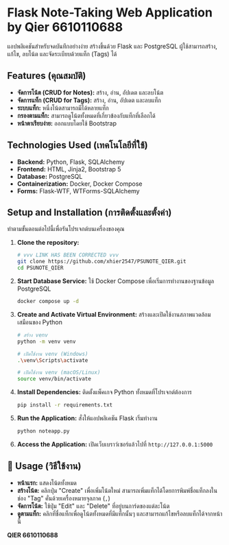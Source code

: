 # Flask Note-Taking Web Application by Qier 6610110688

แอปพลิเคชันสำหรับจดบันทึกอย่างง่าย สร้างขึ้นด้วย Flask และ PostgreSQL ผู้ใช้สามารถสร้าง, แก้ไข, ลบโน้ต และจัดระเบียบด้วยแท็ก (Tags) ได้

## Features (คุณสมบัติ)

* **จัดการโน้ต (CRUD for Notes):** สร้าง, อ่าน, อัปเดต และลบโน้ต
* **จัดการแท็ก (CRUD for Tags):** สร้าง, อ่าน, อัปเดต และลบแท็ก
* **ระบบแท็ก:** หนึ่งโน้ตสามารถมีได้หลายแท็ก
* **กรองตามแท็ก:** สามารถดูโน้ตทั้งหมดที่เกี่ยวข้องกับแท็กที่เลือกได้
* **หน้าตาเรียบง่าย:** ออกแบบโดยใช้ Bootstrap

## Technologies Used (เทคโนโลยีที่ใช้)

* **Backend:** Python, Flask, SQLAlchemy
* **Frontend:** HTML, Jinja2, Bootstrap 5
* **Database:** PostgreSQL
* **Containerization:** Docker, Docker Compose
* **Forms:** Flask-WTF, WTForms-SQLAlchemy

## Setup and Installation (การติดตั้งและตั้งค่า)

ทำตามขั้นตอนต่อไปนี้เพื่อรันโปรเจกต์บนเครื่องของคุณ

1.  **Clone the repository:**
    ```bash
    # vvv LINK HAS BEEN CORRECTED vvv
    git clone https://github.com/xhier2547/PSUNOTE_QIER.git
    cd PSUNOTE_QIER
    ```

2.  **Start Database Service:**
    ใช้ Docker Compose เพื่อเริ่มการทำงานของฐานข้อมูล PostgreSQL
    ```bash
    docker compose up -d
    ```

3.  **Create and Activate Virtual Environment:**
    สร้างและเปิดใช้งานสภาพแวดล้อมเสมือนของ Python
    ```bash
    # สร้าง venv
    python -m venv venv

    # เปิดใช้งาน venv (Windows)
    .\venv\Scripts\activate

    # เปิดใช้งาน venv (macOS/Linux)
    source venv/bin/activate
    ```

4.  **Install Dependencies:**
    ติดตั้งแพ็คเกจ Python ทั้งหมดที่โปรเจกต์ต้องการ
    ```bash
    pip install -r requirements.txt
    ```

5.  **Run the Application:**
    สั่งให้แอปพลิเคชัน Flask เริ่มทำงาน
    ```bash
    python noteapp.py
    ```

6.  **Access the Application:**
    เปิดเว็บเบราว์เซอร์แล้วไปที่ `http://127.0.0.1:5000`

## 📖 Usage (วิธีใช้งาน)

* **หน้าแรก:** แสดงโน้ตทั้งหมด
* **สร้างโน้ต:** คลิกปุ่ม "Create" เพื่อเพิ่มโน้ตใหม่ สามารถเพิ่มแท็กได้โดยการพิมพ์ชื่อแท็กลงในช่อง "Tag" คั่นด้วยเครื่องหมายจุลภาค (`,`)
* **จัดการโน้ต:** ใช้ปุ่ม "Edit" และ "Delete" ที่อยู่บนการ์ดของแต่ละโน้ต
* **ดูตามแท็ก:** คลิกที่ชื่อแท็กเพื่อดูโน้ตทั้งหมดที่มีแท็กนั้นๆ และสามารถแก้ไขหรือลบแท็กได้จากหน้านี้


**QIER 6610110688**